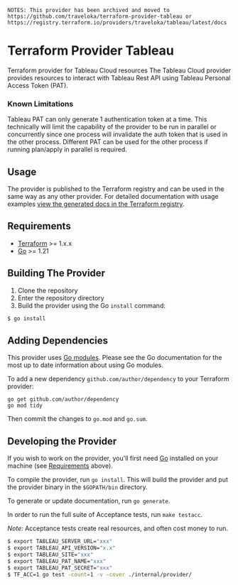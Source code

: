 ```
NOTES: This provider has been archived and moved to https://github.com/traveloka/terraform-provider-tableau or https://registry.terraform.io/providers/traveloka/tableau/latest/docs
```

# Terraform Provider Tableau
Terraform provider for Tableau Cloud resources
The Tableau Cloud provider provides resources to interact with Tableau Rest API using Tableau Personal Access Token (PAT).

### Known Limitations

Tableau PAT can only generate 1 authentication token at a time. This technically will limit the capability of the provider to be run in parallel or concurrently since one process will invalidate the auth token that is used in the other process. Different PAT can be used for the other process if running plan/apply in parallel is required.

## Usage

The provider is published to the Terraform registry and can be used in the same way as any other provider. For detailed documentation with usage examples [view the generated docs in the Terraform registry](https://registry.terraform.io/providers/traveloka/tableau/latest/docs).

## Requirements

-	[Terraform](https://www.terraform.io/downloads.html) >= 1.x.x
-	[Go](https://golang.org/doc/install) >= 1.21

## Building The Provider

1. Clone the repository
1. Enter the repository directory
1. Build the provider using the Go `install` command: 
```sh
$ go install
```

## Adding Dependencies   

This provider uses [Go modules](https://github.com/golang/go/wiki/Modules).
Please see the Go documentation for the most up to date information about using Go modules.

To add a new dependency `github.com/author/dependency` to your Terraform provider:

```
go get github.com/author/dependency
go mod tidy
```

Then commit the changes to `go.mod` and `go.sum`.

## Developing the Provider

If you wish to work on the provider, you'll first need [Go](http://www.golang.org) installed on your machine (see [Requirements](#requirements) above).

To compile the provider, run `go install`. This will build the provider and put the provider binary in the `$GOPATH/bin` directory.

To generate or update documentation, run `go generate`.

In order to run the full suite of Acceptance tests, run `make testacc`.

*Note:* Acceptance tests create real resources, and often cost money to run.

```sh
$ export TABLEAU_SERVER_URL="xxx"
$ export TABLEAU_API_VERSION="x.x"
$ export TABLEAU_SITE="xxx"
$ export TABLEAU_PAT_NAME="xxx"
$ export TABLEAU_PAT_SECRET="xxx"
$ TF_ACC=1 go test -count=1 -v -cover ./internal/provider/
```
